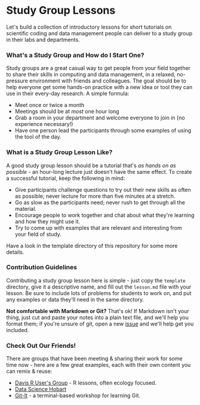 # Study Group Lessons

Let's build a collection of introductory lessons for short tutorials on scientific coding and data management people can deliver to a study group in their labs and departments.

### What's a Study Group and How do I Start One?

Study groups are a great casual way to get people from your field together to share their skills in computing and data management, in a relaxed, no-pressure environment with friends and colleagues. The goal should be to help everyone get some hands-on practice with a new idea or tool they can use in their every-day research. A simple formula:

 - Meet once or twice a month
 - Meetings should be at *most* one hour long
 - Grab a room in your department and welcome everyone to join in (no experience necessary!)
 - Have one person lead the participants through some examples of using the tool of the day.
 
### What is a Study Group Lesson Like?

A good study group lesson should be a tutorial that's *as hands on as possible* - an hour-long lecture just doesn't have the same effect. To create a successful tutorial, keep the following in mind:

 - Give participants challenge questions to try out their new skills as often as possible; never lecture for more than five minutes at a stretch.
 - Go as slow as the participants need; never rush to get through all the material.
 - Encourage people to work together and chat about what they're learning and how they might use it.
 - Try to come up with examples that are relevant and interesting from your field of study.

Have a look in the template directory of this repository for some more details.

### Contribution Guidelines

Contributing a study group lesson here is simple - just copy the `template` directory, give it a descriptive name, and fill out the `lesson.md` file with your lesson. Be sure to include lots of problems for students to work on, and put any examples or data they'll need in the same directory.

**Not comfortable with Markdown or Git?** That's ok! If Markdown isn't your thing, just cut and paste your notes into a plain text file, and we'll help you format them; if you're unsure of git, open a new [issue](https://github.com/mozillascience/studyGroupLessons/issues) and we'll help get you included.

### Check Out Our Friends!

There are groups that have been meeting & sharing their work for some time now - here are a few great examples, each with their own content you can remix & reuse:

 - [Davis R User's Group](http://www.noamross.net/davis-r-users-group.html#d-rug-tutorials-from-our-meetings) - R lessons, often ecology focused.
 - [Data Science Hobart](https://datasciencehobart.wordpress.com/)
 - [Git-It](https://github.com/jlord/git-it) - a terminal-based workshop for learning Git.
